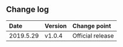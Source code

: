 ## Change log

| Date      | Version | Change point                                                              |
|:----------|:-----------|:--------------------------------------------------------------------|
| 2019.5.29 | v1.0.4     | Official release |
